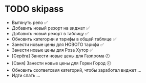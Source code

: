 # TODO skipass

* Вытянуть репо ✅
* Добавить новый резорт на виджет ✅
* Добавить новый резорт в таблицу ✅
* Обновить категории и тарифы в общей таблице ✅
* Занести новые цены для НОВОГО тарифа ✅
* Занести новые цены для Роза Хутор ✅
* [Серёга] Занести новые цены для Газпрома 🕗
* [Саня] Занести новые цены для Горки Город 🕗
* Обновить соответсвия категорий, чтобы заработал виджет ...
* Идти спать ...